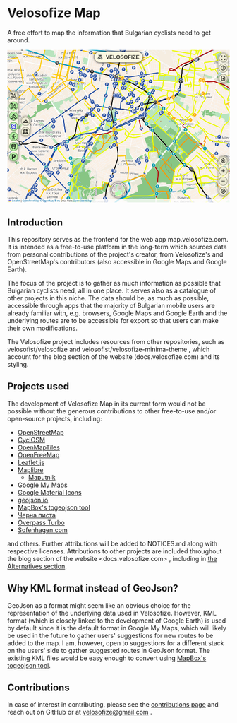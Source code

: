 # Velosofize Map

A free effort to map the information that Bulgarian cyclists need to get around.

<img alt="image" src="attachments/demo_screengrab.png" />

## Introduction

This repository serves as the frontend for the web app map.velosofize.com. It is intended as a free-to-use platform in the long-term which sources data from personal contributions of the project's creator, from Velosofize's and OpenStreetMap's contributors (also accessible in Google Maps and Google Earth).

The focus of the project is to gather as much information as possible that Bulgarian cyclists need, all in one place. It serves also as a catalogue of other projects in this niche. The data should be, as much as possible, accessible through apps that the majority of Bulgarian mobile users are already familiar with, e.g. browsers, Google Maps and Google Earth and the underlying routes are to be accessible for export so that users can make their own modifications.

The Velosofize project includes resources from other repositories, such as velosofist/velosofize and velosofist/velosofize-minima-theme , which account for the blog section of the website (docs.velosofize.com) and its styling.

## Projects used

The development of Velosofize Map in its current form would not be possible without the generous contributions to other free-to-use and/or open-source projects, including:

* [OpenStreetMap](https://www.openstreetmap.org/)
* [CyclOSM](https://www.cyclosm.org/)
* [OpenMapTiles](https://openmaptiles.github.io/)
* [OpenFreeMap](https://openfreemap.org/)
* [Leaflet.js](https://leafletjs.com)
* [Maplibre](https://maplibre.org/)
  * [Maputnik](https://maplibre.org/maputnik/)
* [Google My Maps](http://mymaps.google.com/)
* [Google Material Icons](https://fonts.google.com/icons)
* [geojson.io](https://geojson.io)
* [MapBox's togeojson tool](https://github.com/mapbox/togeojson)
* [Черна писта](https://chernapista.com)
* [Overpass Turbo](https://overpass-turbo.eu/)
* [Sofenhagen.com](https://sofenhagen.com)

and others. Further attributions will be added to NOTICES.md along with respective licenses. Attributions to other projects are included throughout the blog section of the website <docs.velosofize.com> , including in [the Alternatives section](https://docs.velosofize.com/bg/alternatives).

## Why KML format instead of GeoJson?

GeoJson as a format might seem like an obvious choice for the representation of the underlying data used in Velosofize. However, KML format (which is closely linked to the development of Google Earth) is used by default since it is the default format in Google My Maps, which will likely be used in the future to gather users' suggestions for new routes to be added to the map. I am, however, open to suggestions for a different stack on the users' side to gather suggested routes in GeoJson format. The existing KML files would be easy enough to convert using [MapBox's togeojson tool](https://github.com/mapbox/togeojson).

## Contributions

In case of interest in contributing, please see the [contributions page](https://docs.velosofize.com/en/contributions/) and reach out on GitHub or at <velosofize@gmail.com> .




